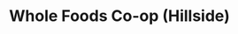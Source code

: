 ---
title: "Whole Foods Co-op (Hillside)"
url: /duluth/whole-foods-co-op-hillside/
shop: supermarket
---